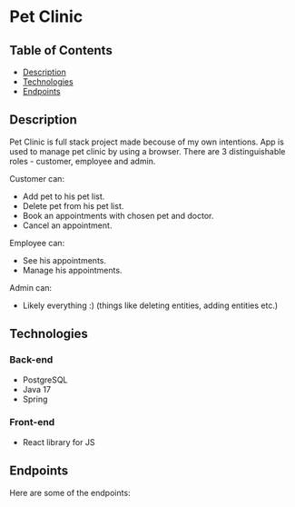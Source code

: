 # Pet Clinic

## Table of Contents
  - [Description](#description)
  - [Technologies](#technologies)
  - [Endpoints](#endpoints)

## Description
Pet Clinic is full stack project made becouse of my own intentions. App is used to manage pet clinic by using a browser. There are 3 distinguishable roles - customer, employee and admin. 

Customer can:
- Add pet to his pet list.
- Delete pet from his pet list.
- Book an appointments with chosen pet and doctor.
- Cancel an appointment.

Employee can:
- See his appointments.
- Manage his appointments.

Admin can:
- Likely everything :) (things like deleting entities, adding entities etc.)

## Technologies
### Back-end
* PostgreSQL
* Java 17
* Spring 
### Front-end
* React library for JS

## Endpoints
Here are some of the endpoints:

